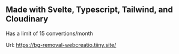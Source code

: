 ## Made with Svelte, Typescript, Tailwind, and Cloudinary

Has a limit of 15 convertions/month

Url: https://bg-removal-webcreatio.tiiny.site/
